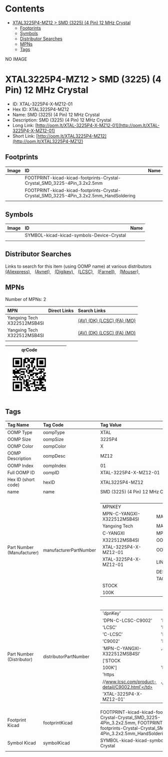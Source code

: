 



Contents
========

* [XTAL3225P4-MZ12 > SMD (3225) (4 Pin) 12 MHz Crystal](#xtal3225p4-mz12--smd-3225-4-pin-12-mhz-crystal)
	* [Footprints](#footprints)
	* [Symbols](#symbols)
	* [Distributor Searches](#distributor-searches)
	* [MPNs](#mpns)
	* [Tags](#tags)
  
NO IMAGE  
# XTAL3225P4-MZ12 > SMD (3225) (4 Pin) 12 MHz Crystal

- ID: XTAL-3225P4-X-MZ12-01
- Hex ID: XTAL3225P4-MZ12
- Name: SMD (3225) (4 Pin) 12 MHz Crystal
- Description: SMD (3225) (4 Pin) 12 MHz Crystal
- Long Link: [http://oom.lt/XTAL-3225P4-X-MZ12-01](http://oom.lt/XTAL-3225P4-X-MZ12-01)
- Short Link: [http://oom.lt/XTAL3225P4-MZ12](http://oom.lt/XTAL3225P4-MZ12)

## Footprints
  

|Image|ID|Name|
| :--- | :--- | :--- |
||FOOTPRINT-kicad-kicad-footprints-Crystal-Crystal_SMD_3225-4Pin_3.2x2.5mm||
||FOOTPRINT-kicad-kicad-footprints-Crystal-Crystal_SMD_3225-4Pin_3.2x2.5mm_HandSoldering||
||||

## Symbols
  

|Image|ID|Name|
| :--- | :--- | :--- |
|![]()|SYMBOL-kicad-kicad-symbols-Device-Crystal||
||||

## Distributor Searches
  
Links to search for this item (using OOMP name) at various distributors  
[(Aliexpress) ](https://www.aliexpress.com/wholesale?SearchText=1117SMD+3225+4+Pin+12+MHz+Crystal)&nbsp;&nbsp;&nbsp;[(Avnet) ](https://www.avnet.com/shop/us/search/SMD+3225+4+Pin+12+MHz+Crystal)&nbsp;&nbsp;&nbsp;[(Digikey) ](https://www.digikey.co.uk/en/products/result?s=SMD+3225+4+Pin+12+MHz+Crystal)&nbsp;&nbsp;&nbsp;[(LCSC) ](https://www.lcsc.com/search?q=SMD+3225+4+Pin+12+MHz+Crystal)&nbsp;&nbsp;&nbsp;[(Farnell) ](https://uk.farnell.com/search?st=SMD+3225+4+Pin+12+MHz+Crystal)&nbsp;&nbsp;&nbsp;[(Mouser) ](https://www.mouser.com/c/?q=SMD+3225+4+Pin+12+MHz+Crystal)&nbsp;&nbsp;&nbsp;
## MPNs
  
Number of MPNs: 2  

|MPN|Direct Links|Search Links|
| :--- | :--- | :--- |
|Yangxing Tech<br>X322512MSB4SI||[(AV) ](https://www.avnet.com/shop/us/search/X322512MSB4SI)[(DK) ](https://www.digikey.co.uk/products/en?keywords=X322512MSB4SI)[(LCSC) ](https://www.lcsc.com/search?q=X322512MSB4SI)[(FA) ](https://uk.farnell.com/search?st=X322512MSB4SI)[(MO) ](https://www.mouser.com/c/?q=X322512MSB4SI)|
|Yangxing Tech<br>X322512MSB4SI||[(AV) ](https://www.avnet.com/shop/us/search/X322512MSB4SI)[(DK) ](https://www.digikey.co.uk/products/en?keywords=X322512MSB4SI)[(LCSC) ](https://www.lcsc.com/search?q=X322512MSB4SI)[(FA) ](https://uk.farnell.com/search?st=X322512MSB4SI)[(MO) ](https://www.mouser.com/c/?q=X322512MSB4SI)|
||||
  

|qrCode<br>[![](https://raw.githubusercontent.com/oomlout/oomlout_OOMP_parts_V2/main/XTAL/3225P4/X/MZ12/01/qrCode_140.png)](https://github.com/oomlout/oomlout_OOMP_parts_V2/tree/main/XTAL/3225P4/X/MZ12/01/qrCode.png)||||
| :---: | :---: | :---: | :---: |

## Tags
  

|Tag Name|Tag Code|Tag Value|
| :--- | :--- | :--- |
|OOMP Type|oompType|XTAL|
|OOMP Size|oompSize|3225P4|
|OOMP Color|oompColor|X|
|OOMP Description|oompDesc|MZ12|
|OOMP Index|oompIndex|01|
|Full OOMP ID|oompID|XTAL-3225P4-X-MZ12-01|
|Hex ID (short code)|hexID|XTAL3225P4-MZ12|
|name|name|SMD (3225) (4 Pin) 12 MHz Crystal|
|Part Number (Manufacturer)|manufacturerPartNumber|<table><tr><td>MPNKEY</td></tr><tr><td> MPN-C-YANGXI-X322512MSB4SI</td><td> MANUFACTURER</td></tr><tr><td> Yangxing Tech</td><td> MANUCODE</td></tr><tr><td> C-YANGXI</td><td> MPN</td></tr><tr><td> X322512MSB4SI</td><td> OOMPIDPARTIAL</td></tr><tr><td> XTAL-3225P4-X-MZ12-01</td><td> OOMPID</td></tr><tr><td> XTAL-3225P4-X-MZ12-01</td><td> LINK</td></tr><tr><td> </td><td> DESCRIPTION</td></tr><tr><td> </td><td> TAGS</td></tr><tr><td> STOCK</td></tr><tr><td>100K</td></tr></table></td><td> <table><tr><td>MPNKEY</td></tr><tr><td> MPN-C-YANGXI-X322512MSB4SI</td><td> MANUFACTURER</td></tr><tr><td> Yangxing Tech</td><td> MANUCODE</td></tr><tr><td> C-YANGXI</td><td> MPN</td></tr><tr><td> X322512MSB4SI</td><td> OOMPIDPARTIAL</td></tr><tr><td> XTAL-3225P4-X-MZ12-01</td><td> OOMPID</td></tr><tr><td> XTAL-3225P4-X-MZ12-01</td><td> LINK</td></tr><tr><td> </td><td> DESCRIPTION</td></tr><tr><td> </td><td> TAGS</td></tr><tr><td> STOCK</td></tr><tr><td>100K</td></tr></table>|
|Part Number (Distributor)|distributorPartNumber|<table><tr><td>'dpnKey'</td></tr><tr><td> 'DPN-C-LCSC-C9002'</td><td> 'DISTRIBUTOR'</td></tr><tr><td> 'LCSC'</td><td> 'DISTRCODE'</td></tr><tr><td> 'C-LCSC'</td><td> 'DPN'</td></tr><tr><td> 'C9002'</td><td> 'MPN'</td></tr><tr><td> 'MPN-C-YANGXI-X322512MSB4SI'</td><td> 'TAGS'</td></tr><tr><td> ['STOCK</td></tr><tr><td>100K']</td><td> 'LINK'</td></tr><tr><td> 'https</td></tr><tr><td>//www.lcsc.com/product-detail/C9002.html'</td><td> 'OOMPID'</td></tr><tr><td> 'XTAL-3225P4-X-MZ12-01'</td></tr></table>|
|Footprint Kicad|footprintKicad|FOOTPRINT-kicad-kicad-footprints-Crystal-Crystal_SMD_3225-4Pin_3.2x2.5mm, FOOTPRINT-kicad-kicad-footprints-Crystal-Crystal_SMD_3225-4Pin_3.2x2.5mm_HandSoldering|
|Symbol Kicad|symbolKicad|SYMBOL-kicad-kicad-symbols-Device-Crystal|
||||
